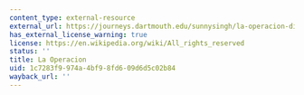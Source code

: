 ```yaml
---
content_type: external-resource
external_url: https://journeys.dartmouth.edu/sunnysingh/la-operacion-directed-by-ana-maria-garcia/
has_external_license_warning: true
license: https://en.wikipedia.org/wiki/All_rights_reserved
status: ''
title: La Operacion
uid: 1c7283f9-974a-4bf9-8fd6-09d6d5c02b84
wayback_url: ''
---
```

